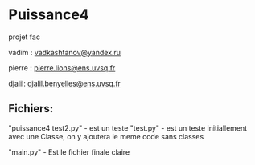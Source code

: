 # Puissance4
projet fac


vadim : vadkashtanov@yandex.ru

pierre : pierre.lions@ens.uvsq.fr

djalil: djalil.benyelles@ens.uvsq.fr


## Fichiers:
"puissance4 test2.py" - est un teste
"test.py" - est un teste initiallement avec une Classe, on y ajoutera le meme code sans classes

"main.py" - Est le fichier finale claire
